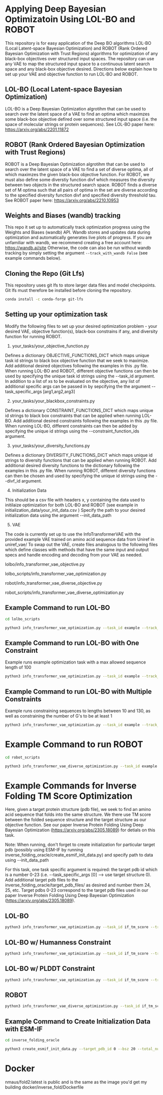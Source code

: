 # Applying Deep Bayesian Optimizatoin Using LOL-BO and ROBOT 

This repository is for easy application of the Deep BO algorithms LOL-BO (Local Latent-space Bayesian Optimization) and ROBOT (Rank Ordered Bayesian Optimization with Trust Regions) algorithms for optimization of any black-box objectives over structured input spaces. 
The repository can use any VAE to map the structured input space to a continuous latent search space and any black-box objective desired. 
Directions below explain how to set up your VAE and objective function to run LOL-BO and ROBOT.  

## LOL-BO (Local Latent-space Bayesian Optimization)
LOL-BO is a Deep Bayesian Optimization algrotihm that can be used to search over the latent space of a VAE to find an optima which maximzes some black-box objective defired over some structured input space (i.e. the space of molecular strings or protein sequences). 
See LOL-BO paper here: https://arxiv.org/abs/2201.11872

## ROBOT (Rank Ordered Bayesian Optimization with Trust Regions)
ROBOT is a Deep Bayesian Optimization algrotihm that can be used to search over the latent space of a VAE to find a set of diverse optima, all of which maximzes the given black-box objective function. For ROBOT, we must also define some diverstiy function divf which measures the diversity between two objects in the structured search space. ROBOT finds a diverse set of M optima such that all pairs of optima in the set are diverse according to the specified diversity function divf and specified diversity threshold tau. 
See ROBOT paper here: https://arxiv.org/abs/2210.10953 

## Weights and Biases (wandb) tracking
This repo it set up to automatically track optimization progress using the Weights and Biases (wandb) API. Wandb stores and updates data during optimization and automatically generates live plots of progress. If you are unfamiliar with wandb, we recommend creating a free account here:
https://wandb.ai/site
Otherwise, the code can also be run without wandb tracking by simply setting the argument `--track_with_wandb False` (see example commands below). 

## Cloning the Repo (Git Lfs)
This repository uses git lfs to store larger data files and model checkpoints. Git lfs must therefore be installed before cloning the repository. 

```Bash
conda install -c conda-forge git-lfs
```

## Setting up your optimization task  
Modify the following files to set up your desired optimization problem - your desired VAE, objective function(s), black-box constrains if any, and diversity function for running ROBOT. 

1. your_tasks/your_objective_function.py

Defines a dictionary OBJECTIVE_FUNCTIONS_DICT which maps unique task id strings to black box objective function that we seek to maximize. 
Add additional desired objectives following the examples in this .py file. 
When running LOL-BO and ROBOT, different objective functions can then be used by specifying the unique task id strings using the --task_id argument. 
In addition to a list of xs to be evaluated on the objective, any list of 
additional specific args can be passed in by sepcifying the the argument 
--task_specific_args [arg1,arg2,arg3]

2. your_tasks/your_blackbox_constraints.py 

Defines a dictionary CONSTRAINT_FUNCTIONS_DICT which maps unique id strings to black box constraints that can be applied when running LOL-BO. Add additional desired constraints following the examples in this .py file. 
When running LOL-BO, different constraints can then be added by specifying the unique id strings using the --constraint_function_ids argument. 

3. your_tasks/your_diversity_functions.py 

Defines a dictionary DIVERSITY_FUNCTIONS_DICT which maps unique id strings to diversity functions that can be applied when running ROBOT. Add additional desired diversity functions to the dictionary following the examples in this .py file. 
When running ROBOT, different diversity functions can then be chosen and used by specifying the unique id strings using the --divf_id argument. 

4. Initialization Data 

This should be a csv file with headers x, y 
containing the data used to initilaize optimization 
for both LOL-BO and ROBOT 
(see example in initialization_data/your_init_data.csv ) 
Specify the path to your desired initialization data using the argument
--init_data_path 

5. VAE 

The code is currently set up to use the InfoTransformerVAE 
with the provided example VAE trained on amino acid sequence data from Uniref in uniref_vae/
To swap out the VAE, create files analogous to the following files which define classes with methods that have the same input and output specs and handle encoding and decoding from your VAE as needed.

lolbo/info_transformer_vae_objective.py 

lolbo_scripts/info_transformer_vae_optimization.py

robot/info_transformer_vae_diverse_objective.py

robot_scripts/info_transformer_vae_diverse_optimization.py


## Example Command to run LOL-BO

```Bash
cd lolbo_scripts
```

```Bash
python3 info_transformer_vae_optimization.py --task_id example --track_with_wandb True --wandb_entity $YOUR_WANDB_API_KEY --num_initialization_points 100 --max_n_oracle_calls 1000 --bsz 10 --dim 1024 --max_string_length 150 - run_lolbo - done 
```

## Example Command to run LOL-BO with One Constraint 
Example runs example optimization task with a max allowed sequence length of 100 

```Bash
python3 info_transformer_vae_optimization.py --task_id example --track_with_wandb True --wandb_entity $YOUR_WANDB_API_KEY --num_initialization_points 100 --max_n_oracle_calls 1000 --bsz 10 --dim 1024 --max_string_length 150 --constraint_function_ids [length] --constraint_thresholds [100] --constraint_types [max] - run_lolbo - done 
```

## Example Command to run LOL-BO with Multiple Constraints 
Example runs constraining sequences to lengths between 10 and 130, as well as constraining the number of G's to be at least 1 

```Bash
python3 info_transformer_vae_optimization.py --task_id example --track_with_wandb True --wandb_entity $YOUR_WANDB_API_KEY --num_initialization_points 100 --max_n_oracle_calls 1000 --bsz 10 --dim 1024 --max_string_length 150 --constraint_function_ids [length,length,num_gs] --constraint_thresholds [10,130,1] --constraint_types [min,max,min] - run_lolbo - done 
```

# Example Command to run ROBOT 
```Bash
cd robot_scripts
```

```Bash
python3 info_transformer_vae_diverse_optimization.py --task_id example --divf_id edit_dist --max_n_oracle_calls 1000 --bsz 10 --track_with_wandb True --wandb_entity $YOUR_WANDB_API_KEY --num_initialization_points 100 --dim 1024 --max_string_length 150 --M 3 --tau 2 - run_robot - done 
```

# Example Commands for Inverse Folding TM Score Optimization
Here, given a target protein structure (pdb file), we seek to find an amino acid sequence that folds into the same structure.
We there use TM score between the folded sequence structure and the target structure as our objective function. 
See our paper Inverse Protein Folding Using Deep Bayesian Optimization (https://arxiv.org/abs/2305.18089) for detials on this task.

Note: When running, don't forget to create initialization for particular target pdb (possibly using ESM-IF by running inverse_folding_oracle/create_esmif_init_data.py) and specify path to data using --init_data_path 

For this task, one task specific argument is required: the target pdb id which is a number 0-23 (i.e. --task_specific_args [0] --> use target structure 0).
Add additional target pdb files to the inverse_folding_oracle/target_pdb_files/ as desired and number them 24, 25, etc. 
Target pdbs 0-23 correspond to the target pdb files used in our paper Inverse Protein Folding Using Deep Bayesian Optimization (https://arxiv.org/abs/2305.18089).

## LOL-BO
```Bash
python3 info_transformer_vae_optimization.py --task_id if_tm_score --track_with_wandb True --wandb_entity $YOUR_WANDB_API_KEY --num_initialization_points 1000 --max_n_oracle_calls 150000 --bsz 10 --dim 1024 --max_string_length 150 --task_specific_args [0] - run_lolbo - done 
```

## LOL-BO w/ Humanness Constraint 
```Bash
python3 info_transformer_vae_optimization.py --task_id if_tm_score --track_with_wandb True --wandb_entity $YOUR_WANDB_API_KEY --num_initialization_points 1000 --max_n_oracle_calls 150000 --bsz 10 --dim 1024 --max_string_length 150 --constraint_function_ids [humanness] --constraint_thresholds [0.8] --constraint_types [min] --task_specific_args [3] - run_lolbo - done 
```

## LOL-BO w/ PLDDT Constraint 
```Bash
python3 info_transformer_vae_optimization.py --task_id if_tm_score --track_with_wandb True --wandb_entity $YOUR_WANDB_API_KEY --num_initialization_points 1000 --max_n_oracle_calls 150000 --bsz 10 --dim 1024 --max_string_length 150 --constraint_function_ids [plddt] --constraint_thresholds [0.8] --constraint_types [min] --task_specific_args [5] - run_lolbo - done 
```

## ROBOT 
```Bash
python3 info_transformer_vae_diverse_optimization.py --task_id if_tm_score --divf_id edit_dist --max_n_oracle_calls 150000 --bsz 10 --track_with_wandb True --wandb_entity $YOUR_WANDB_API_KEY --num_initialization_points 1000 --dim 1024 --max_string_length 150 --M 3 --tau 2 --task_specific_args [2] - run_robot - done 
```

## Example Command to Create Initialization Data with ESM-IF
```Bash
cd inverse_folding_oracle 
```

```Bash
python3 create_esmif_init_data.py --target_pdb_id 0 --bsz 20 --total_num_seqs_generate 1000 
```

# Docker 
nmaus/fold2:latest is public and is the same as the image you'd get my building docker/inverse_fold/Dockerfile 

